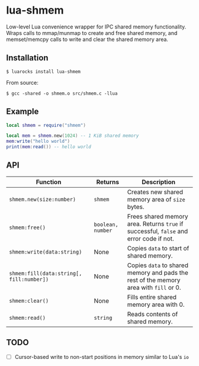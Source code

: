 # lua-shmem

Low-level Lua convenience wrapper for IPC shared memory functionality.
Wraps calls to mmap/munmap to create and free shared memory, and
memset/memcpy calls to write and clear the shared memory area.

## Installation

```
$ luarocks install lua-shmem
```

From source:
```
$ gcc -shared -o shmem.o src/shmem.c -llua
```

## Example

```lua
local shmem = require("shmem")

local mem = shmem.new(1024) -- 1 KiB shared memory
mem:write("hello world")
print(mem:read()) -- hello world
```

## API

| Function | Returns | Description |
| -------- | ------- | ----------- |
| `shmem.new(size:number)` | `shmem` | Creates new shared memory area of `size` bytes. |
| `shmem:free()` | `boolean, number` | Frees shared memory area. Returns `true` if successful, `false` and error code if not. |
| `shmem:write(data:string)` | None | Copies `data` to start of shared memory. |
| `shmem:fill(data:string[, fill:number])` | None | Copies `data` to shared memory and pads the rest of the memory area with `fill` or 0. |
| `shmem:clear()` | None | Fills entire shared memory area with 0. |
| `shmem:read()` | `string` | Reads contents of shared memory. |

## TODO

- [ ] Cursor-based write to non-start positions in memory similar to Lua's `io`
